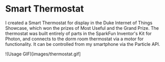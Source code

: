 # Smart Thermostat

I created a Smart Thermostat for display in the Duke Internet of Things Showcase, which won the prizes of Most Useful and the Grand Prize. The thermostat was built entirely of parts in the SparkFun Inventor's Kit for Photon, and connects to the dorm room thermostat via a motor for functionality. It can be controlled from my smartphone via the Particle API.

!(Usage GIF)[images/thermostat.gif]
